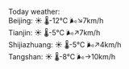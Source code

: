 Today weather:  
Beijing: ☀️   🌡️-12°C 🌬️↘7km/h  
Tianjin: ☀️   🌡️-5°C 🌬️↗7km/h  
Shijiazhuang: ☀️   🌡️-5°C 🌬️↗4km/h  
Tangshan: ☀️   🌡️-8°C 🌬️→10km/h  
